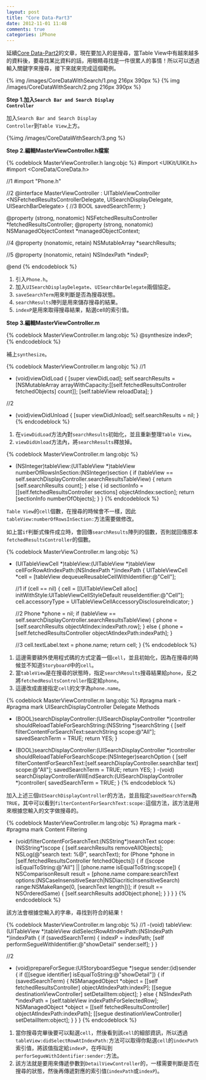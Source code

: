 ```yaml
---
layout: post
title: "Core Data-Part3"
date: 2012-11-01 11:48
comments: true
categories: iPhone
---
```


延續[Core Data-Part2](http://lighter.tw/blog/2012/06/02/core-data-part2/)的文章，現在要加入的是搜尋，當Table View中有越來越多的資料後，要尋找某比資料的話，用眼睛尋找是一件很累人的事情！所以可以透過輸入關鍵字來搜尋，接下來就來完成這個範例。

{% img /images/CoreDataWithSearch/1.png 216px 390px %}
{% img /images/CoreDataWithSearch/2.png 216px 390px %}

<!-- more -->

**Step 1.加入<code>Search Bar and Search Display Controller</code>**

加入<code>Search Bar and Search Display Controller</code>到<code>Table View</code>上方。

{%img /images/CoreDataWithSearch/3.png %}

**Step 2.編輯MasterViewController.h檔案**

{% codeblock MasterViewController.h lang:objc %}
#import <UIKit/UIKit.h>
#import <CoreData/CoreData.h>

//1
#import "Phone.h"

//2
@interface MasterViewController : UITableViewController 
<NSFetchedResultsControllerDelegate, UISearchDisplayDelegate, UISearchBarDelegate>
{
  //3
  BOOL savedSearchTerm;
}

@property (strong, nonatomic) NSFetchedResultsController *fetchedResultsController;
@property (strong, nonatomic) NSManagedObjectContext *managedObjectContext;

//4
@property (nonatomic, retain) NSMutableArray *searchResults;

//5
@property (nonatomic, retain) NSIndexPath *indexP;

@end
{% endcodeblock %}

1.	引入<code>Phone.h</code>。
2.	加入<code>UISearchDisplayDelegate</code>、<code>UISearchBarDelegate</code>兩個協定。
3.	<code>saveSearchTerm</code>用來判斷是否為搜尋狀態。
4.	<code>searchResults</code>陣列是用來儲存搜尋的結果。
5.	<code>indexP</code>是用來取得搜尋結果，點選cell的索引值。

**Step 3.編輯MasterViewController.m**

{% codeblock MasterViewController.m lang:objc %}
@synthesize indexP;
{% endcodeblock %}

補上<code>synthesize</code>。

{% codeblock MasterViewController.m lang:objc %}
//1
- (void)viewDidLoad
{
    [super viewDidLoad];
    self.searchResults = [NSMutableArray arrayWithCapacity:[[self.fetchedResultsController fetchedObjects] count]];
    [self.tableView reloadData];
}

//2
- (void)viewDidUnload
{
    [super viewDidUnload];
    self.searchResults = nil;
}
{% endcodeblock %}

1.	在`viewDidLoad`方法內對`searchResults`初始化，並且重新整理`Table View`。
2.	`viewDidUnload`方法內，將`searchResults`釋放掉。

{% codeblock MasterViewController.m lang:objc %}
- (NSInteger)tableView:(UITableView *)tableView numberOfRowsInSection:(NSInteger)section
{
  if (tableView == self.searchDisplayController.searchResultsTableView) {
    return [self.searchResults count];
  }
  else {
    id <NSFetchedResultsSectionInfo> sectionInfo = [[self.fetchedResultsController sections] objectAtIndex:section];
    return [sectionInfo numberOfObjects];
  }
}
{% endcodeblock %}

`Table View`的`cell`個數，在搜尋的時候會不一樣，因此`tableView:numberOfRowsInSection:`方法需要做修改。 

如上當`if`判斷式條件成立時，會回傳`searchResults`陣列的個數，否則就回傳原本`fetchedResultsController`的個數。

{% codeblock MasterViewController.m lang:objc %}
- (UITableViewCell *)tableView:(UITableView *)tableView cellForRowAtIndexPath:(NSIndexPath *)indexPath
{
    UITableViewCell *cell = [tableView dequeueReusableCellWithIdentifier:@"Cell"];
	
    //1
    if (cell == nil) {
      cell = [[UITableViewCell alloc] initWithStyle:UITableViewCellStyleDefault reuseIdentifier:@"Cell"];
      cell.accessoryType = UITableViewCellAccessoryDisclosureIndicator;
    }
	
    //2
    Phone *phone = nil;
    if (tableView == self.searchDisplayController.searchResultsTableView)
    {
      phone = [self.searchResults objectAtIndex:indexPath.row];
    }
    else
    {
      phone = [self.fetchedResultsController objectAtIndexPath:indexPath];
    }

    //3
    cell.textLabel.text = phone.name;
    return cell;
}
{% endcodeblock %}

1.	這邊需要額外使用程式碼的方式定義一個`cell`，並且初始化，因為在搜尋的時候並不知道`Storyboard`中的`cell`。
2.	當`tableView`是在搜尋的狀態時，指定`searchResults`搜尋結果給`phone`，反之將`fetchedResultsController`指定給`phone`。
3.	這邊改成直接指定`cell`的文字為`phone.name`。

{% codeblock MasterViewController.m lang:objc %}
#pragma mark -
#pragma mark UISearchDisplayController Delegate Methods

- (BOOL)searchDisplayController:(UISearchDisplayController *)controller shouldReloadTableForSearchString:(NSString *)searchString
{
  [self filterContentForSearchText:searchString scope:@"All"];
  savedSearchTerm = TRUE;
  return YES;
}

- (BOOL)searchDisplayController:(UISearchDisplayController *)controller shouldReloadTableForSearchScope:(NSInteger)searchOption
{
  [self filterContentForSearchText:[self.searchDisplayController.searchBar text] scope:@"All"];
  savedSearchTerm = TRUE;
  return YES;
}
-(void) searchDisplayControllerWillEndSearch:(UISearchDisplayController *)controller{
  savedSearchTerm = TRUE;
}
{% endcodeblock %}

加入上述三個`UISearchDisplayController`的方法，並且指定`savedSearchTerm`為`TRUE`，其中可以看到`filterContentForSearchText:scope:`這個方法，該方法是用來根據您輸入的文字做搜尋的。

{% codeblock MasterViewController.m lang:objc %}
#pragma mark -
#pragma mark Content Filtering

- (void)filterContentForSearchText:(NSString*)searchText scope:(NSString*)scope
{
	[self.searchResults removeAllObjects];
  NSLog(@"search text: %@", searchText);
	for (Phone *phone in [self.fetchedResultsController fetchedObjects])
	{
		if ([scope isEqualToString:@"All"] || [phone.name isEqualToString:scope])
		{
			NSComparisonResult result = [phone.name compare:searchText
                                             options:(NSCaseInsensitiveSearch|NSDiacriticInsensitiveSearch)
                                               range:NSMakeRange(0, [searchText length])];
      if (result == NSOrderedSame)
			{
				[self.searchResults addObject:phone];
      }
		}
	}
}
{% endcodeblock %}

該方法會根據您輸入的字串，尋找到符合的結果！

{% codeblock MasterViewController.m lang:objc %}
//1
-(void) tableView:(UITableView *)tableView didSelectRowAtIndexPath:(NSIndexPath *)indexPath
{
  if (savedSearchTerm) {
    indexP = indexPath;
    [self performSegueWithIdentifier:@"showDetail" sender:self];
  }
}

//2
- (void)prepareForSegue:(UIStoryboardSegue *)segue sender:(id)sender
{
    if ([[segue identifier] isEqualToString:@"showDetail"]) {
      if (savedSearchTerm) {
        NSManagedObject *object = [[self fetchedResultsController] objectAtIndexPath:indexP];
        [[segue destinationViewController] setDetailItem:object];
      } else {
        NSIndexPath *indexPath = [self.tableView indexPathForSelectedRow];
        NSManagedObject *object = [[self fetchedResultsController] objectAtIndexPath:indexPath];
        [[segue destinationViewController] setDetailItem:object];
      }
    }
}
{% endcodeblock %}

1.	當你搜尋完畢後要可以點選`cell`，然後看到該`cell`的細部資訊，所以透過`tableView:didSelectRowAtIndexPath:`方法可以取得你點選`cell`的`indexPath`索引值，將該值指定給`indexP`，在呼叫到`perforSegueWithIdentifier:sender:`方法。
2.	該方法就是要用來傳遞參數到`DetailViewController`的，一樣需要判斷是否在搜尋的狀態，然後再傳遞對應的索引值(`indexPath`或`indexP`)。
